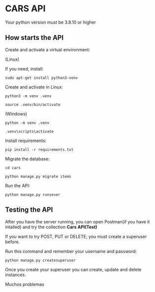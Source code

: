 # CARS API
Your python version must be 3.8.10 or higher
## How starts the API
Create and activate a virtual environment:

(Linux)

If you need, install:
```
sudo apt-get install python3-venv
```
Create and activate in Linux:
```
python3 -m venv .venv
```
```
source .venv/bin/activate
```
(Windows)
```
python -m venv .venv
```
```
.venv\scripts\activate
```
Install requirements:
```
pip install -r requirements.txt
```

Migrate the database:
```
cd cars
```
```
python manage.py migrate items
```

Run the API:
```
python manage.py runsever
```

## Testing the API
After you have the server running, you can open Postman(if you have it intalled) and try the collection **Cars API(Test)**

If you want to try POST, PUT or DELETE; you must create a superuser before.

Run this command and remember your username and password:
```
python manage.py createsuperuser
```
Once you create your superuser you can create, update and delete instances.

Muchos problemas
